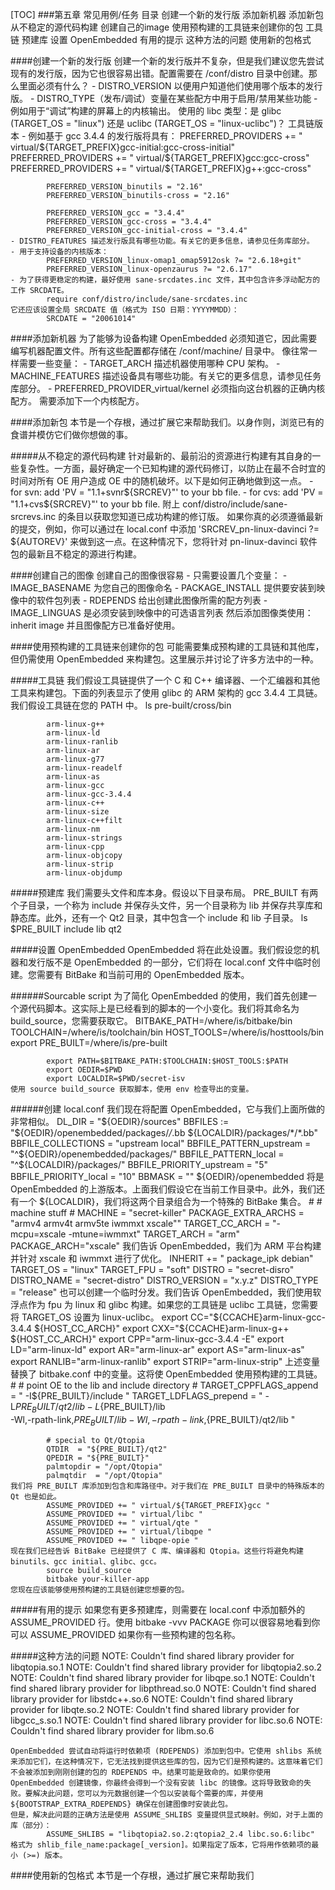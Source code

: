 [TOC]
###第五章 常见用例/任务
	目录
		创建一个新的发行版
		添加新机器
		添加新包
			从不稳定的源代码构建
		创建自己的image
		使用预构建的工具链来创建你的包
			工具链
			预建库
			设置 OpenEmbedded
			有用的提示
			这种方法的问题
		使用新的包格式

####创建一个新的发行版
	创建一个新的发行版并不复杂，但是我们建议您先尝试现有的发行版，因为它也很容易出错。配置需要在 /conf/distro 目录中创建。那么里面必须有什么？
    - DISTRO_VERSION 以便用户知道他们使用哪个版本的发行版。
    - DISTRO_TYPE（发布/调试）变量在某些配方中用于启用/禁用某些功能 - 例如用于“调试”构建的屏幕上的内核输出。
    使用的 libc 类型：是 glibc (TARGET_OS = "linux") 还是 uclibc (TARGET_OS = "linux-uclibc")？
    工具链版本 - 例如基于 gcc 3.4.4 的发行版将具有：
			PREFERRED_PROVIDERS += " virtual/${TARGET_PREFIX}gcc-initial:gcc-cross-initial"
			PREFERRED_PROVIDERS += " virtual/${TARGET_PREFIX}gcc:gcc-cross"
			PREFERRED_PROVIDERS += " virtual/${TARGET_PREFIX}g++:gcc-cross"

			PREFERRED_VERSION_binutils = "2.16"
			PREFERRED_VERSION_binutils-cross = "2.16"

			PREFERRED_VERSION_gcc = "3.4.4"
			PREFERRED_VERSION_gcc-cross = "3.4.4"
			PREFERRED_VERSION_gcc-initial-cross = "3.4.4"
    - DISTRO_FEATURES 描述发行版具有哪些功能。有关它的更多信息，请参见任务库部分。
    - 用于支持设备的内核版本：
			PREFERRED_VERSION_linux-omap1_omap5912osk ?= "2.6.18+git"
			PREFERRED_VERSION_linux-openzaurus ?= "2.6.17"
    - 为了获得更稳定的构建，最好使用 sane-srcdates.inc 文件，其中包含许多浮动配方的工作 SRCDATE。
    		require conf/distro/include/sane-srcdates.inc
    它还应该设置全局 SRCDATE 值（格式为 ISO 日期：YYYYMMDD）：
    		SRCDATE = "20061014"

####添加新机器
	为了能够为设备构建 OpenEmbedded 必须知道它，因此需要编写机器配置文件。所有这些配置都存储在 /conf/machine/ 目录中。
	像往常一样需要一些变量：
			- TARGET_ARCH 描述机器使用哪种 CPU 架构。
			- MACHINE_FEATURES 描述设备具有哪些功能。有关它的更多信息，请参见任务库部分。
			- PREFERRED_PROVIDER_virtual/kernel 必须指向这台机器的正确内核配方。
	需要添加下一个内核配方。

####添加新包
	本节是一个存根，通过扩展它来帮助我们。以身作则，浏览已有的食谱并模仿它们做你想做的事。

#####从不稳定的源代码构建
	针对最新的、最前沿的资源进行构建有其自身的一些复杂性。一方面，最好确定一个已知构建的源代码修订，以防止在最不合时宜的时间对所有 OE 用户造成 OE 中的随机破坏。以下是如何正确地做到这一点。
			- for svn: add 'PV = "1.1+svnr${SRCREV}"' to your bb file.
			- for cvs: add 'PV = "1.1+cvs${SRCREV}"' to your bb file.
	附上 conf/distro/include/sane-srcrevs.inc 的条目以获取您知道已成功构建的修订版。
	如果你真的必须遵循最新的提交，例如，你可以通过在 local.conf 中添加 'SRCREV_pn-linux-davinci ?= ${AUTOREV}' 来做到这一点。在这种情况下，您将针对 pn-linux-davinci 软件包的最新且不稳定的源进行构建。

####创建自己的图像
	创建自己的图像很容易 - 只需要设置几个变量：
			- IMAGE_BASENAME 为您自己的图像命名
			- PACKAGE_INSTALL 提供要安装到映像中的软件包列表
			- RDEPENDS 给出创建此图像所需的配方列表
			- IMAGE_LINGUAS 是必须安装到映像中的可选语言列表
	然后添加图像类使用：
			inherit image
	并且图像配方已准备好使用。

####使用预构建的工具链来创建你的包
	可能需要集成预构建的工具链和其他库，但仍需使用 OpenEmbedded 来构建包。这里展示并讨论了许多方法中的一种。

#####工具链
	我们假设工具链提供了一个 C 和 C++ 编译器、一个汇编器和其他工具来构建包。下面的列表显示了使用 glibc 的 ARM 架构的 gcc 3.4.4 工具链。我们假设工具链在您的 PATH 中。
			ls pre-built/cross/bin

			arm-linux-g++
			arm-linux-ld
			arm-linux-ranlib
			arm-linux-ar
			arm-linux-g77
			arm-linux-readelf
			arm-linux-as
			arm-linux-gcc
			arm-linux-gcc-3.4.4
			arm-linux-c++
			arm-linux-size
			arm-linux-c++filt
			arm-linux-nm
			arm-linux-strings
			arm-linux-cpp
			arm-linux-objcopy
			arm-linux-strip
			arm-linux-objdump

#####预建库
	我们需要头文件和库本身。假设以下目录布局。 PRE_BUILT 有两个子目录，一个称为 include 并保存头文件，另一个目录称为 lib 并保存共享库和静态库。此外，还有一个 Qt2 目录，其中包含一个 include 和 lib 子目录。
			ls $PRE_BUILT
			include
			lib
			qt2

#####设置 OpenEmbedded
	OpenEmbedded 将在此处设置。我们假设您的机器和发行版不是 OpenEmbedded 的一部分，它们将在 local.conf 文件中临时创建。您需要有 BitBake 和当前可用的 OpenEmbedded 版本。

######Sourcable script
	为了简化 OpenEmbedded 的使用，我们首先创建一个源代码脚本。这实际上是已经看到的脚本的一个小变化。我们将其命名为 build_source，您需要获取它。
			BITBAKE_PATH=/where/is/bitbake/bin
			TOOLCHAIN=/where/is/toolchain/bin
			HOST_TOOLS=/where/is/hosttools/bin
			export PRE_BUILT=/where/is/pre-built

			export PATH=$BITBAKE_PATH:$TOOLCHAIN:$HOST_TOOLS:$PATH
			export OEDIR=$PWD
			export LOCALDIR=$PWD/secret-isv
	使用 source build_source 获取脚本，使用 env 检查导出的变量。

######创建 local.conf
	我们现在将配置 OpenEmbedded，它与我们上面所做的非常相似。
			DL_DIR = "${OEDIR}/sources"
			BBFILES := "${OEDIR}/openembedded/packages/*/*.bb ${LOCALDIR}/packages/*/*.bb"
			BBFILE_COLLECTIONS = "upstream local"
			BBFILE_PATTERN_upstream = "^${OEDIR}/openembedded/packages/"
			BBFILE_PATTERN_local = "^${LOCALDIR}/packages/"
			BBFILE_PRIORITY_upstream = "5"
			BBFILE_PRIORITY_local = "10"
			BBMASK = ""
	${OEDIR}/openembedded 将是 OpenEmbedded 的上游版本。上面我们假设它在当前工作目录中。此外，我们还有一个 ${LOCALDIR}，我们将这两个目录组合为一个特殊的 BitBake 集合。
			#
			# machine stuff
			#
			MACHINE = "secret-killer"
			PACKAGE_EXTRA_ARCHS = "armv4 armv4t armv5te iwmmxt xscale""
			TARGET_CC_ARCH = "-mcpu=xscale -mtune=iwmmxt"
			TARGET_ARCH = "arm"
			PACKAGE_ARCH="xscale"
	我们告诉 OpenEmbedded，我们为 ARM 平台构建并针对 xscale 和 iwmmxt 进行了优化。
			INHERIT += " package_ipk debian"
			TARGET_OS  = "linux"
			TARGET_FPU = "soft"
			DISTRO = "secret-disro"
			DISTRO_NAME = "secret-distro"
			DISTRO_VERSION = "x.y.z"
			DISTRO_TYPE = "release"
	也可以创建一个临时分发。我们告诉 OpenEmbedded，我们使用软浮点作为 fpu 为 linux 和 glibc 构建。如果您的工具链是 uclibc 工具链，您需要将 TARGET_OS 设置为 linux-uclibc。
			export CC="${CCACHE}arm-linux-gcc-3.4.4 ${HOST_CC_ARCH}"
			export CXX="${CCACHE}arm-linux-g++ ${HOST_CC_ARCH}"
			export CPP="arm-linux-gcc-3.4.4 -E"
			export LD="arm-linux-ld"
			export AR="arm-linux-ar"
			export AS="arm-linux-as"
			export RANLIB="arm-linux-ranlib"
			export STRIP="arm-linux-strip"
	上述变量替换了 bitbake.conf 中的变量。这将使 OpenEmbedded 使用预构建的工具链。
			#
			# point OE to the lib and include directory
			#
			TARGET_CPPFLAGS_append = " -I${PRE_BUILT}/include "
			TARGET_LDFLAGS_prepend = " -L${PRE_BUILT}/qt2/lib -L${PRE_BUILT}/lib \
			-Wl,-rpath-link,${PRE_BUILT}/lib -Wl,-rpath-link,${PRE_BUILT}/qt2/lib "

			# special to Qt/Qtopia
			QTDIR  = "${PRE_BUILT}/qt2"
			QPEDIR = "${PRE_BUILT}"
			palmtopdir = "/opt/Qtopia"
			palmqtdir  = "/opt/Qtopia"
	我们将 PRE_BUILT 库添加到包含和库路径中。对于我们在 PRE_BUILT 目录中的特殊版本的 Qt 也是如此。
			ASSUME_PROVIDED += " virtual/${TARGET_PREFIX}gcc "
			ASSUME_PROVIDED += " virtual/libc "
			ASSUME_PROVIDED += " virtual/qte "
			ASSUME_PROVIDED += " virtual/libqpe "
			ASSUME_PROVIDED += " libqpe-opie "
	现在我们已经告诉 BitBake 已经提供了 C 库、编译器和 Qtopia。这些行将避免构建 binutils、gcc initial、glibc、gcc。
			source build_source
			bitbake your-killer-app
	您现在应该能够使用预构建的工具链创建您想要的包。

#####有用的提示
	如果您有更多预建库，则需要在 local.conf 中添加额外的 ASSUME_PROVIDED 行。使用 bitbake -vvv PACKAGE 你可以很容易地看到你可以 ASSUME_PROVIDED 如果你有一些预构建的包名称。

#####这种方法的问题
			NOTE: Couldn't find shared library provider for libqtopia.so.1
			NOTE: Couldn't find shared library provider for libqtopia2.so.2
			NOTE: Couldn't find shared library provider for libqpe.so.1
			NOTE: Couldn't find shared library provider for libpthread.so.0
			NOTE: Couldn't find shared library provider for libstdc++.so.6
			NOTE: Couldn't find shared library provider for libqte.so.2
			NOTE: Couldn't find shared library provider for libgcc_s.so.1
			NOTE: Couldn't find shared library provider for libc.so.6
			NOTE: Couldn't find shared library provider for libm.so.6

	OpenEmbedded 尝试自动将运行时依赖项 (RDEPENDS) 添加到包中。它使用 shlibs 系统来添加它们，在这种情况下，它无法找到提供这些库的包，因为它们是预构建的。这意味着它们不会被添加到刚刚创建的包的 RDEPENDS 中。结果可能是致命的。如果你使用 OpenEmbedded 创建镜像，你最终会得到一个没有安装 libc 的镜像。这将导致致命的失败。要解决此问题，您可以为元数据创建一个包以安装每个需要的库，并使用 ${BOOTSTRAP_EXTRA_RDEPENDS} 确保在创建图像时安装此包。
	但是，解决此问题的正确方法是使用 ASSUME_SHLIBS 变量提供显式映射。例如，对于上面的库（部分）：
			ASSUME_SHLIBS = "libqtopia2.so.2:qtopia2_2.4 libc.so.6:libc"
	格式为 shlib_file_name:package[_version]。如果指定了版本，它将用作依赖项的最小 (>=) 版本。

####使用新的包格式
	本节是一个存根，通过扩展它来帮助我们